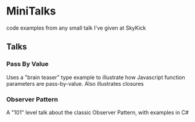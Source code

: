 # MiniTalks
code examples from any small talk I've given at SkyKick


## Talks
### Pass By Value
Uses a "brain teaser" type example to illustrate how Javascript function parameters are pass-by-value.  Also illustrates closures
### Observer Pattern
A "101" level talk about the classic Observer Pattern, with examples in C#
